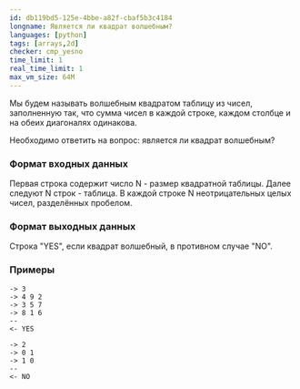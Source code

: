 ```yaml
---
id: db119bd5-125e-4bbe-a82f-cbaf5b3c4184
longname: Является ли квадрат волшебным?
languages: [python]
tags: [arrays,2d]
checker: cmp_yesno
time_limit: 1
real_time_limit: 1
max_vm_size: 64M
---
```



Мы будем называть волшебным квадратом таблицу из чисел, заполненную так, что сумма чисел в каждой строке, каждом столбце и на обеих диагоналях одинакова.

Необходимо ответить на вопрос: является ли квадрат волшебным?

### Формат входных данных

Первая строка содержит число N - размер квадратной таблицы.
Далее следуют N строк - таблица.
В каждой строке N неотрицательных целых чисел, разделённых пробелом.

### Формат выходных данных

Строка "YES", если квадрат волшебный, в противном случае "NO".

### Примеры

```
-> 3
-> 4 9 2
-> 3 5 7
-> 8 1 6
--
<- YES
```

```
-> 2
-> 0 1
-> 1 0
--
<- NO
```
